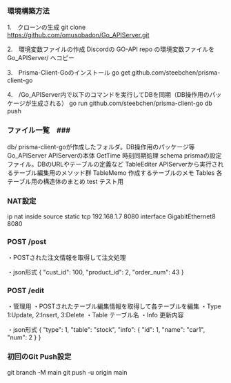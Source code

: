 ### 環境構築方法 ###
1.　クローンの生成
    git clone https://github.com/omusobadon/Go_APIServer.git

2.　環境変数ファイルの作成
    Discordの GO-API repo の環境変数ファイルを Go_APIServer/ へコピー

3.　Prisma-Client-Goのインストール
    go get github.com/steebchen/prisma-client-go

4.　/Go_APIServer内で以下のコマンドを実行してDBを同期（DB操作用のパッケージが生成される）
    go run github.com/steebchen/prisma-client-go db push

### ファイル一覧　###
db/             prisma-client-goが作成したフォルダ。DB操作用のパッケージ等
Go_APIServer    APIServerの本体
GetTime         時刻同期処理
schema          prismaの設定ファイル。DBのURLやテーブルの定義など
TableEditer     APIServerから実行されるテーブル編集用のメソッド群
TableMemo       作成するテーブルのメモ
Tables          各テーブル用の構造体のまとめ
test            テスト用

### NAT設定 ###
ip nat inside source static tcp 192.168.1.7 8080 interface GigabitEthernet8 8080

### POST /post ###
・POSTされた注文情報を取得して注文処理

・json形式
{
    "cust_id": 100,
    "product_id": 2,
    "order_num": 43
}

### POST /edit ###
・管理用
・POSTされたテーブル編集情報を取得して各テーブルを編集
・Type  1:Update, 2:Insert, 3:Delete
・Table テーブル名
・Info  更新内容

・json形式
{
    "type": 1,
    "table": "stock",
    "info": {
        "id": 1,
        "name": "car1",
        "num": 2
    }
}

### 初回のGit Push設定 ###
git branch -M main
git push -u origin main